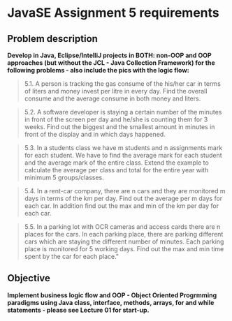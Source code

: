 # JavaSE Assignment 5 requirements

## Problem description

**Develop in Java, Eclipse/IntelliJ projects in BOTH: non-OOP and OOP approaches (but without the JCL - Java Collection Framework) for the following problems - also include the pics with the logic flow:**

> 5.1. A person is tracking the gas consume of the his/her car in terms of liters and money invest per litre in every day. Find the overall consume and the average consume in both money and liters.

> 5.2. A software developer is staying a certain number of the minutes in front of the screen per day and he/she is counting them for 3 weeks. Find out the biggest and the smallest amount in minutes in front of the display and in which days happened.

> 5.3. In a students class we have m students and n assignments mark for each student. We have to find the average mark for each student and the average mark of the entire class. Extend the example to calculate the average per class and total for the entire year with minimum 5 groups/classes.

> 5.4. In a rent-car company, there are n cars and they are monitored m days in terms of the km per day. Find out the average per m days for each car. In addition find out the max and min of the km per day for each car.

> 5.5. In a parking lot with OCR cameras and access cards there are n places for the cars. In each parking place, there are parking different cars which are staying the different number of minutes. Each parking place is monitored for 5 working days. Find out the max and min time spent by the car for each place."

## Objective

**Implement business logic flow and OOP - Object Oriented Progrmming paradigms using Java class, interface, methods, arrays, for and while statements - please see Lecture 01 for start-up.**
